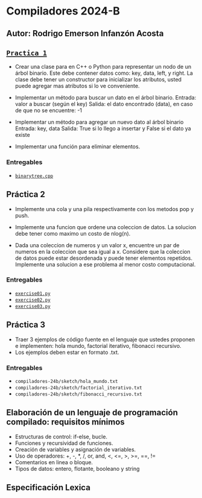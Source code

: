 # Compiladores 2024-B

## Autor: Rodrigo Emerson Infanzón Acosta
  
## [`Practica 1`](./binarytrees)
- Crear una clase para en C++ o Python para representar un nodo de un
árbol binario. Este debe contener datos como: key, data, left, y right.
La clase debe tener un constructor para inicializar los atributos, usted
puede agregar mas atributos si lo ve conveniente.

- Implementar un método para buscar un dato en el árbol binario.
Entrada: valor a buscar (según el key)
Salida: el dato encontrado (data), en caso de que no se encuentre: -1

- Implementar un método para agregar un nuevo dato al árbol binario
Entrada: key, data
Salida: True si lo llego a insertar y False si el dato ya existe

- Implementar una función para eliminar elementos.
  
### Entregables
- [`binarytree.cpp`](./binarytrees/binarytree.cpp)

## Práctica 2
- Implemente una cola y una pila respectivamente con los metodos pop y push.

- Implemente una funcion que ordene una coleccion de datos. La solucion debe tener como maximo un costo de nlog(n).

- Dada una coleccion de numeros y un valor x, encuentre un par de numeros en la coleccion que sea igual a x. Considere que la coleccion de datos puede estar desordenada y puede tener elementos repetidos. Implemente una solucion a ese problema al menor costo computacional.

### Entregables
- [`exercise01.py`](./exercises/exercise01.py)
- [`exercise02.py`](./exercises/exercise02.py)
- [`exercise03.py`](./exercises/exercise03.py)

## Práctica 3
- Traer 3 ejemplos de código fuente en el lenguaje que ustedes proponen e implementen: hola mundo, factorial iterativo, fibonacci recursivo.
- Los ejemplos deben estar en formato .txt.

### Entregables
- `compiladores-24b/sketch/hola_mundo.txt`
- `compiladores-24b/sketch/factorial_iterativo.txt`
- `compiladores-24b/sketch/fibonacci_recursivo.txt`

## Elaboración de un lenguaje de programación compilado: requisitos mínimos
- Estructuras de control: if-else, bucle.
- Funciones y recursividad de funciones.
- Creación de variables y asignación de variables.
- Uso de operadores: +, -, *, /,  or, and, <, <=, >, >=, ==, !=
- Comentarios en linea o bloque.
- Tipos de datos: entero, flotante, booleano y string

## Especificación Lexica


  
